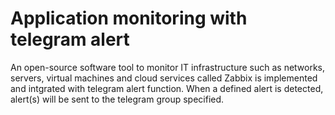 # Application monitoring with telegram alert
 
An open-source software tool to monitor IT infrastructure such as networks, servers, virtual machines and cloud services called Zabbix is implemented and intgrated with telegram alert function. 
When a defined alert is detected, alert(s) will be sent to the telegram group specified. 
